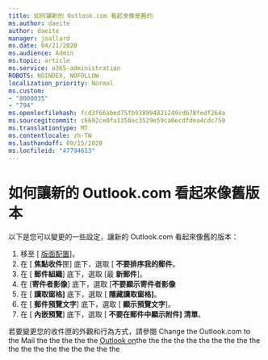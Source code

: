 ```yaml
---
title: 如何讓新的 Outlook.com 看起來像是舊的
ms.author: daeite
author: daeite
manager: joallard
ms.date: 04/21/2020
ms.audience: Admin
ms.topic: article
ms.service: o365-administration
ROBOTS: NOINDEX, NOFOLLOW
localization_priority: Normal
ms.custom:
- "8000035"
- "794"
ms.openlocfilehash: fcd3f66abed75fb938994821249cdb78fedf264a
ms.sourcegitcommit: c6692ce0fa1358ec3529e59ca0ecdfdea4cdc759
ms.translationtype: MT
ms.contentlocale: zh-TW
ms.lasthandoff: 09/15/2020
ms.locfileid: "47794613"
---
```

# <a name="how-to-make-the-new-outlookcom-look-like-the-old-version"></a>如何讓新的 Outlook.com 看起來像舊版本

以下是您可以變更的一些設定，讓新的 Outlook.com 看起來像舊的版本：

1. 移至 [ [版面配置](https://outlook.live.com/mail/options/mail/layout)]。
1. 在 [ **焦點收件**匣] 底下，選取 [ **不要排序我的郵件**。
1. 在 [ **郵件組織**] 底下，選取 [最 **新郵件**]。
1. 在 [**寄件者影像**] 底下，選取 [**不要顯示寄件者影像**
1. 在 [ **讀取窗格]** 底下，選取 [ **隱藏讀取窗格]**。
1. 在 [ **郵件預覽文字**] 底下，選取 [ **顯示預覽文字**]。
1. 在 [ **內嵌預覽**] 底下，選取 [ **不要在郵件中顯示附件] 清單**。

若要變更您的收件匣的外觀和行為方式，請參閱 Change the Outlook.com to the Mail the the the the the [Outlook on](https://support.office.com/article/b41c2ecb-f23c-42b3-b7f8-659646d5e58c?wt.mc_id=Office_Outlook_com_Alchemy)the the the the the the the the the the the the the the the the the the the